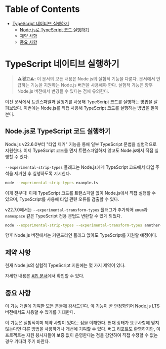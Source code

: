 # Table of Contents

- [TypeScript 네이티브 실행하기](#typescript-네이티브-실행하기)
  - [Node.js로 TypeScript 코드 실행하기](#nodejs로-typescript-코드-실행하기)
  - [제약 사항](#제약-사항)
  - [중요 사항](#중요-사항)

# TypeScript 네이티브 실행하기

> **⚠️경고⚠️:** 이 문서의 모든 내용은 Node.js의 실험적 기능을 다룬다. 문서에서 언급하는 기능을 지원하는 Node.js 버전을 사용해야 한다. 실험적 기능은 향후 Node.js 버전에서 변경될 수 있다는 점에 유의한다.

이전 문서에서 트랜스파일과 실행기를 사용해 TypeScript 코드를 실행하는 방법을 살펴보았다. 이번에는 Node.js를 직접 사용해 TypeScript 코드를 실행하는 방법을 알아본다.

## Node.js로 TypeScript 코드 실행하기

Node.js v22.6.0부터 "타입 제거" 기능을 통해 일부 TypeScript 문법을 실험적으로 지원한다. 이제 TypeScript 코드를 먼저 트랜스파일하지 않고도 Node.js에서 직접 실행할 수 있다.

`--experimental-strip-types` 플래그는 Node.js에게 TypeScript 코드에서 타입 주석을 제거한 후 실행하도록 지시한다.

```bash
node --experimental-strip-types example.ts
```

이게 전부다! 이제 TypeScript 코드를 트랜스파일 없이 Node.js에서 직접 실행할 수 있으며, TypeScript를 사용해 타입 관련 오류를 검출할 수 있다.

v22.7.0에서는 `--experimental-transform-types` 플래그가 추가되어 `enum`과 `namespace` 같은 TypeScript 전용 문법도 변환할 수 있게 되었다.

```bash
node --experimental-strip-types --experimental-transform-types another-example.ts
```

향후 Node.js 버전에서는 커맨드라인 플래그 없이도 TypeScript를 지원할 예정이다.

## 제약 사항

현재 Node.js의 실험적 TypeScript 지원에는 몇 가지 제약이 있다.

자세한 내용은 [API 문서](https://nodejs.org/docs/latest/api/typescript.html#typescript-features)에서 확인할 수 있다.

## 중요 사항

이 기능 개발에 기여한 모든 분들께 감사드린다. 이 기능이 곧 안정화되어 Node.js LTS 버전에서도 사용할 수 있기를 기대한다.

이 기능은 실험적이며 제약 사항이 있다는 점을 이해한다. 현재 상태가 요구사항에 맞지 않는다면 다른 방법을 사용하거나 개선에 기여할 수 있다. 버그 리포트도 환영하지만, 이 프로젝트는 자원 봉사자들이 보증 없이 운영한다는 점을 감안하여 직접 수정할 수 없는 경우 기다려 주기 바란다.
